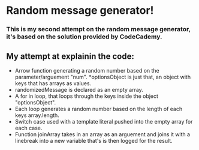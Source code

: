 # Random message generator!

### This is my second attempt on the random message generator, it's based on the solution provided by CodeCademy.

## My attempt at explainin the code:
* Arrow function generating a random number based on the parameter/arguement "num".
*optionsObject is just that, an object with keys that has arrays as values.
* randomizedMessage is declared as an empty array.
* A for in loop, that loops through the keys inside the object "optionsObject".
* Each loop generates a random number based on the length of each keys array.length.
* Switch case used with a template literal pushed into the empty array for each case.
* Function joinArray takes in an array as an arguement and joins it with a linebreak
into a new variable that's is then logged for the result.